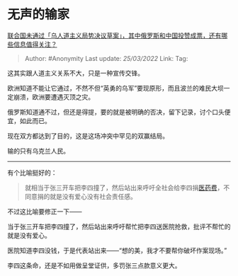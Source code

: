 # 无声的输家
[联合国未通过「乌人道主义局势决议草案」，其中俄罗斯和中国投赞成票，还有哪些信息值得关注？](https://www.zhihu.com/question/523780782/answer/2405285415)

> Author: #Anonymity
> Last update: *25/03/2022*
> Link:
> Tag:

这其实跟人道主义关系不大，只是一种宣传交锋。

欧洲知道不能让它通过，不然不但“英勇的乌军”要现原形，而且波兰的难民大坝一定崩溃，欧洲要遭遇灭顶之灾。

俄罗斯知道通不过，但还是得提，要的就是被明确的否决，留下记录，讨个口头便宜，如此而已。

现在双方都达到了目的，这是这场冲突中罕见的双赢结局。

输的只有乌克兰人民。

---

有个比喻挺好的：

> 就相当于张三开车把李四撞了，然后站出来呼吁全社会给李四捐[医药费](https://www.zhihu.com/search?q=%E5%8C%BB%E8%8D%AF%E8%B4%B9&search_source=Entity&hybrid_search_source=Entity&hybrid_search_extra=%7B%22sourceType%22%3A%22answer%22%2C%22sourceId%22%3A2405285415%7D)，不同意捐的就是没有爱心没有社会责任感。

不过这比喻要修正一下——

当于张三开车把李四撞了，然后站出来呼吁帮忙把李四送医院抢救，批评不帮忙的就是没有爱心。

医院知道李四没钱，于是代表站出来——“想的美，我才不要帮你破坏作案现场。”

李四这条命，还是不如用做呈堂证供，多罚张三点款意义更大。
